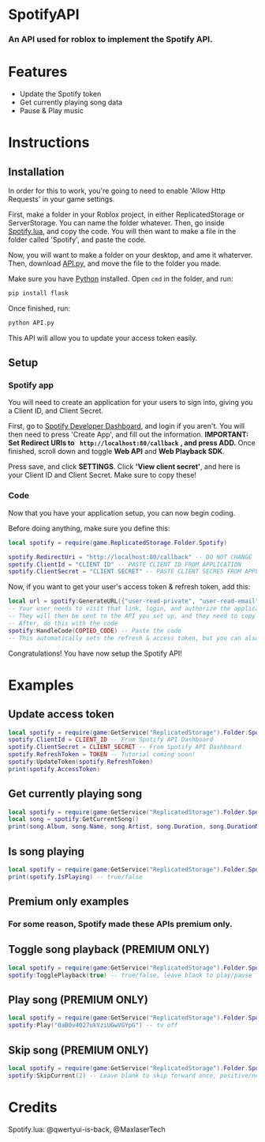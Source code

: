 # SpotifyAPI
### An API used for roblox to implement the Spotify API.

# Features

- Update the Spotify token
- Get currently playing song data
- Pause & Play music

# Instructions
## Installation
In order for this to work, you're going to need to enable 'Allow Http Requests' in your game settings.

First, make a folder in your Roblox project, in either ReplicatedStorage or ServerStorage. You can name the folder whatever.
Then, go inside [Spotify.lua](https://github.com/qwertyui-is-back/SpotifyAPI/blob/main/Spotify.lua), and copy the code.
You will then want to make a file in the folder called 'Spotify', and paste the code.

Now, you will want to make a folder on your desktop, and ame it whaterver.
Then, download [API.py](https://github.com/qwertyui-is-back/SpotifyAPI/blob/main/API.py), and move the file to the folder you made.

Make sure you have [Python](https://python.org) installed.
Open `cmd` in the folder, and run:
```py
pip install flask
```
Once finished, run:
```py
python API.py
```
This API will allow you to update your access token easily.
## Setup
### Spotify app
You will need to create an application for your users to sign into, giving you a Client ID, and Client Secret.

First, go to [Spotify Developer Dashboard](https://developer.spotify.com/dashboard), and login if you aren't.
You will then need to press 'Create App', and fill out the information.
**IMPORTANT: Set Redirect URIs to ``` http://localhost:80/callback```**
**, and press ADD.**
Once finished, scroll down and toggle **Web API** and **Web Playback SDK**.

Press save, and click **SETTINGS**. Click **'View client secret'**, and here is your Client ID and Client Secret. Make sure to copy these!
### Code
Now that you have your application setup, you can now begin coding.

Before doing anything, make sure you define this:
```lua
local spotify = require(game.ReplicatedStorage.Folder.Spotify)

spotify.RedirectUri = "http://localhost:80/callback" -- DO NOT CHANGE
spotify.ClientId = "CLIENT ID" -- PASTE CLIENT ID FROM APPLICATION
spotify.ClientSecret = "CLIENT SECRET" -- PASTE CLIENT SECRE5 FROM APPLICATION
```
Now, if you want to get your user's access token & refresh token, add this:
```lua
local url = spotify:GenerateURL({"user-read-private", "user-read-email", "user-read-playback-state", "user-modify-playback-state"})
-- Your user needs to visit that link, login, and authorize the application.
-- They will then be sent to the API you set up, and they need to copy the code on the page.
-- After, do this with the code
spotify:HandleCode(COPIED_CODE) -- Paste the code
-- This automatically sets the refresh & access token, but you can also set it as a variable.
```
Congratulations! You have now setup the Spotify API!
# Examples
## Update access token
```lua
local spotify = require(game:GetService("ReplicatedStorage").Folder.Spotify)
spotify.ClientId = CLIENT_ID -- From Spotify API Dashboard
spotify.ClientSecret = CLIENT_SECRET -- From Spotify API Dashboard
spotify.RefreshToken = TOKEN -- Tutorial coming soon!
spotify:UpdateToken(spotify.RefreshToken)
print(spotify.AccessToken)
```
## Get currently playing song
```lua
local spotify = require(game:GetService("ReplicatedStorage").Folder.Spotify)
local song = spotify:GetCurrentSong()
print(song.Album, song.Name, song.Artist, song.Duration, song.DurationMS, song.Progress, song.ProgressMS) -- GNX tv off Kendrick Lamar 3:41 221000 0:47 47000
```
## Is song playing
```lua
local spotify = require(game:GetService("ReplicatedStorage").Folder.Spotify)
print(spotify.IsPlaying) -- true/false
```
## Premium only examples
### For some reason, Spotify made these APIs premium only.
## Toggle song playback (PREMIUM ONLY)
```lua
local spotify = require(game:GetService("ReplicatedStorage").Folder.Spotify)
spotify:TogglePlayback(true) -- true/false, leave blank to play/pause
```
## Play song (PREMIUM ONLY)
```lua
local spotify = require(game:GetService("ReplicatedStorage").Folder.Spotify)
spotify:Play("0aB0v4027ukVziUGwVGYpG") -- tv off
```
## Skip song (PREMIUM ONLY)
```lua
local spotify = require(game:GetService("ReplicatedStorage").Folder.Spotify)
spotify:SkipCurrent(2) -- Leave blank to skip forward once, positive/negative to go forward or back
```
# Credits
Spotify.lua: @qwertyui-is-back, @MaxlaserTech